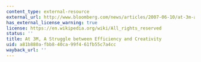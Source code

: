 ```yaml
---
content_type: external-resource
external_url: http://www.bloomberg.com/news/articles/2007-06-10/at-3m-a-struggle-between-efficiency-and-creativity
has_external_license_warning: true
license: https://en.wikipedia.org/wiki/All_rights_reserved
status: ''
title: At 3M, A Struggle between Efficiency and Creativity
uid: a81b880a-fbb8-40ca-99f4-61fb55c7a4cc
wayback_url: ''
---
```

